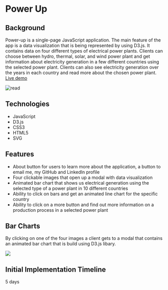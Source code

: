 # Power Up

## Background
Power-up is a single-page JavaScript application. The main feature of the app is a data visualization that is being represented by using D3.js. It contains data on four different types of electrical power plants. Clients can choose between hydro, thermal, solar, and wind power plant and get information about electricity generation in a few different countries using the selected power plant. Clients can also see electricity generation over the years in each country and read more about the chosen power plant. [Live demo](https://emina288.github.io/power_up/) 

![read](./src/images/read.png)

## Technologies 
* JavaScript 
* D3.js
* CSS3
* HTML5 
* SVG

## Features
* About button for users to learn more about the application, a button to email me, my GitHub and LinkedIn profile
* Four clickable images that open up a modal with data visualization
* Animated bar chart that shows us electrical generation using the selected type of a power plant in 10 different countries
* Ability to click on bars and get an animated line chart for the specific country 
* Ability to click on a more button and find out more information on a production process in a selected power plant

## Bar Charts 

By clicking on one of the four images a client gets to a modal that contains an animated bar chart that is build using D3.js libary.

![](https://media.giphy.com/media/lx6NshFmoVQz2cU0CV/giphy.gif)

## 


## Initial Implementation Timeline 

5 days 











